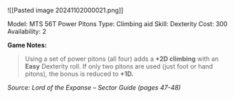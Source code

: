 
![[Pasted image 20241102000021.png]]

Model: MTS 56T
Power Pitons
Type: Climbing aid
Skill: Dexterity
Cost: 300
Availability: 2

**Game Notes:** 
> Using a set of power pitons (all four) adds a **+2D climbing** with an **Easy** Dexterity roll. If only two pitons are used (just foot or hand pitons), the bonus is reduced to **+1D.**

*Source: Lord of the Expanse – Sector Guide (pages 47-48)*